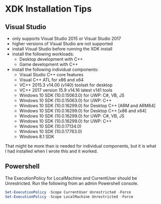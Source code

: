 # XDK Installation Tips

## Visual Studio
* only supports Visual Studio 2015 or Visual Studio 2017
* higher versions of Visual Studio are not supported
* install Visual Studio before running the XDK install
* install the following workloads:
  * Desktop development with C++
  * Game development with C++
* install the following individual components:
  * Visual Studio C++ core features
  * Visual C++ ATL for x86 and x64
  * VC++ 2015.3 v14.00 (v140) toolset for desktop
  * VC++ 2017 version 15.9 v14.16 latest v141 tools
  * Windows 10 SDK (10.0.15063.0) for UWP: C#, VB, JS
  * Windows 10 SDK (10.0.15063.0) for UWP: C++
  * Windows 10 SDK (10.0.16299.0) for Desktop C++ [ARM and ARM64]
  * Windows 10 SDK (10.0.16299.0) for Desktop C++ [x86 and x64]
  * Windows 10 SDK (10.0.16299.0) for UWP: C#, VB, JS
  * Windows 10 SDK (10.0.16299.0) for UWP: C++
  * Windows 10 SDK (10.0.17134.0)
  * Windows 10 SDK (10.0.17763.0)
  * Windows 8.1 SDK

That might be more than is needed for individual components, but it is what I had installed when I wrote this and it worked.

## Powershell

The ExecutionPolicy for LocalMachine and CurrentUser should be Unrestricted.  Run the following from an admin Powershell console.

```powershell
Set-ExecutionPolicy -Scope CurrentUser Unrestricted -Force
Set-ExecutionPolicy -Scope LocalMachine Unrestricted -Force
```